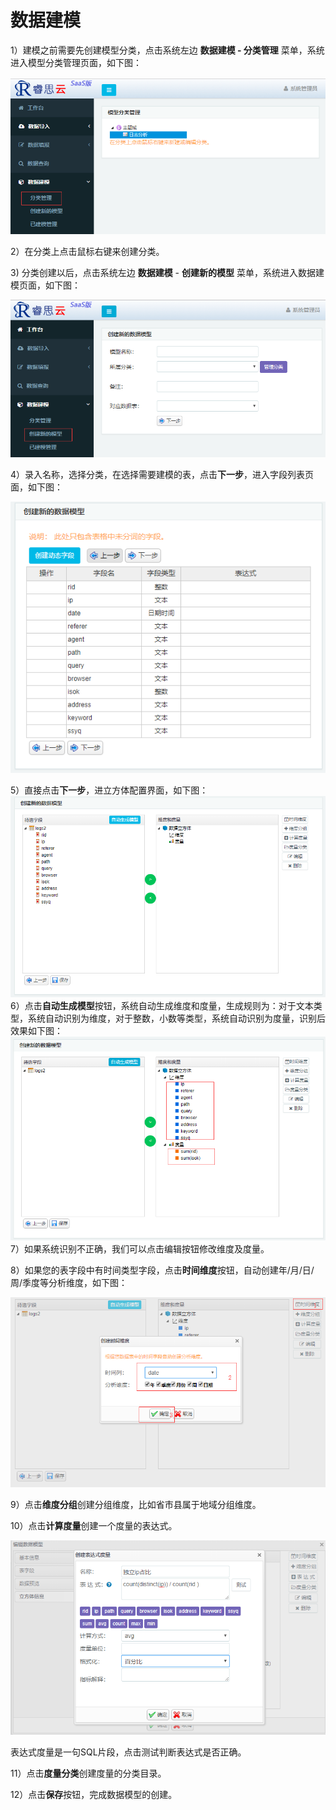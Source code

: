 # 数据建模

1）建模之前需要先创建模型分类，点击系统左边 **数据建模 - 分类管理** 菜单，系统进入模型分类管理页面，如下图：

![](/assets/import8.png)

2）在分类上点击鼠标右键来创建分类。

3\) 分类创建以后，点击系统左边 **数据建模** - **创建新的模型** 菜单，系统进入数据建模页面，如下图：

![](/assets/import7.png)

4）录入名称，选择分类，在选择需要建模的表，点击**下一步**，进入字段列表页面，如下图：

![](/assets/import9.png)

5）直接点击**下一步**，进立方体配置界面，如下图：![](/assets/import10.png)6）点击**自动生成模型**按钮，系统自动生成维度和度量，生成规则为：对于文本类型，系统自动识别为维度，对于整数，小数等类型，系统自动识别为度量，识别后效果如下图：![](/assets/import11.png)7）如果系统识别不正确，我们可以点击编辑按钮修改维度及度量。

8）如果您的表字段中有时间类型字段，点击**时间维度**按钮，自动创建年/月/日/周/季度等分析维度，如下图：

![](/assets/import12.png)

9）点击**维度分组**创建分组维度，比如省市县属于地域分组维度。

10）点击**计算度量**创建一个度量的表达式。

![](/assets/import56.png)

表达式度量是一句SQL片段，点击测试判断表达式是否正确。

11）点击**度量分类**创建度量的分类目录。

12）点击**保存**按钮，完成数据模型的创建。

